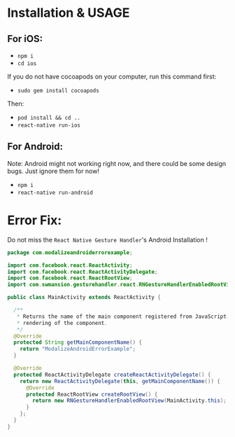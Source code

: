 # Installation & USAGE

## For iOS:

* `npm i`
* `cd ios`

If you do not have cocoapods on your computer, run this command first: 
* `sudo gem install cocoapods`

Then: 
* `pod install && cd ..`
* `react-native run-ios`


## For Android:

Note: Android might not working right now, and there could be some design bugs. Just ignore them for now!
* `npm i`
* `react-native run-android`



# Error Fix: 

Do not miss the `React Native Gesture Handler`'s Android Installation !

```java
package com.modalizeandroiderrorexample;

import com.facebook.react.ReactActivity;
import com.facebook.react.ReactActivityDelegate;
import com.facebook.react.ReactRootView;
import com.swmansion.gesturehandler.react.RNGestureHandlerEnabledRootView;

public class MainActivity extends ReactActivity {

  /**
   * Returns the name of the main component registered from JavaScript. This is used to schedule
   * rendering of the component.
   */
  @Override
  protected String getMainComponentName() {
    return "ModalizeAndroidErrorExample";
  }

  @Override
  protected ReactActivityDelegate createReactActivityDelegate() {
    return new ReactActivityDelegate(this, getMainComponentName()) {
      @Override
      protected ReactRootView createRootView() {
        return new RNGestureHandlerEnabledRootView(MainActivity.this);
      }
    };
  }
}

  ```